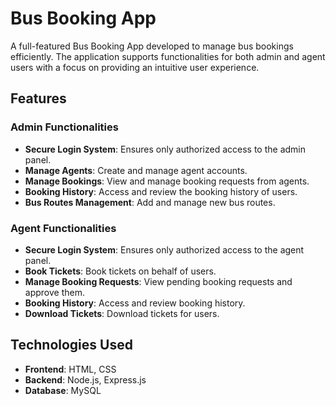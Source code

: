 # Bus Booking App

A full-featured Bus Booking App developed to manage bus bookings efficiently. The application supports functionalities for both admin and agent users with a focus on providing an intuitive user experience.

## Features

### Admin Functionalities
- **Secure Login System**: Ensures only authorized access to the admin panel.
- **Manage Agents**: Create and manage agent accounts.
- **Manage Bookings**: View and manage booking requests from agents.
- **Booking History**: Access and review the booking history of users.
- **Bus Routes Management**: Add and manage new bus routes.

### Agent Functionalities
- **Secure Login System**: Ensures only authorized access to the agent panel.
- **Book Tickets**: Book tickets on behalf of users.
- **Manage Booking Requests**: View pending booking requests and approve them.
- **Booking History**: Access and review booking history.
- **Download Tickets**: Download tickets for users.

## Technologies Used

- **Frontend**: HTML, CSS
- **Backend**: Node.js, Express.js
- **Database**: MySQL


